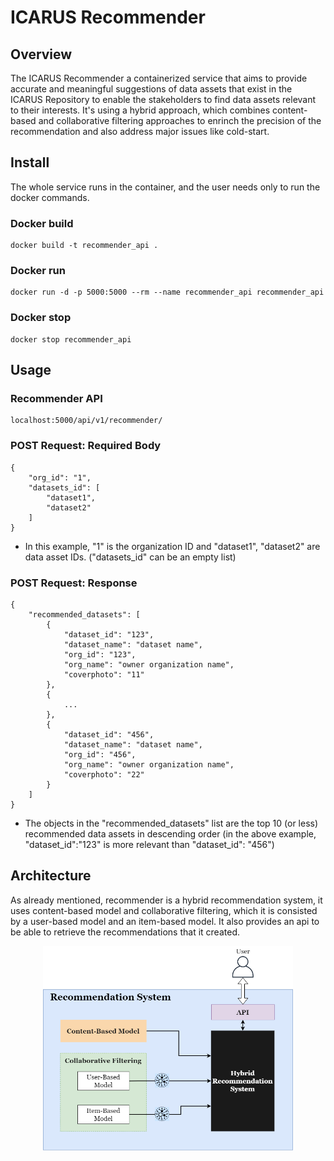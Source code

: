 # ICARUS Recommender
## Overview
The ICARUS Recommender a containerized service that aims to provide accurate and meaningful suggestions of data assets that exist in the ICARUS Repository to enable the stakeholders to find data assets relevant to their interests. It's using a hybrid approach, which combines content-based and collaborative filtering approaches to enrinch the precision of the recommendation and also address major issues like cold-start.

## Install
The whole service runs in the container, and the user needs only to run the docker commands.

### Docker build
```
docker build -t recommender_api .
```

### Docker run
```
docker run -d -p 5000:5000 --rm --name recommender_api recommender_api
```

### Docker stop
```
docker stop recommender_api
```


## Usage

### Recommender API
```
localhost:5000/api/v1/recommender/
```

### POST Request: Required Body
```
{
	"org_id": "1",
	"datasets_id": [
		"dataset1",
		"dataset2"
	]
}
```
* In this example, "1" is the organization ID and "dataset1", "dataset2" are data asset IDs. ("datasets_id" can be an empty list)

### POST Request: Response
```
{
	"recommended_datasets": [
		{
			"dataset_id": "123",
			"dataset_name": "dataset name",
			"org_id": "123",
			"org_name": "owner organization name",
			"coverphoto": "11"
		},
		{
			...
		},
		{
			"dataset_id": "456",
			"dataset_name": "dataset name",
			"org_id": "456",
			"org_name": "owner organization name",
			"coverphoto": "22"
		}
	]
}
```
* The objects in the "recommended_datasets" list are the top 10 (or less) recommended data assets in descending order (in the above example, "dataset_id":"123" is more relevant than "dataset_id": "456")

## Architecture
As already mentioned, recommender is a hybrid recommendation system, it uses content-based model and collaborative filtering, which it is consisted by a user-based model and an item-based model. It also provides an api to be able to retrieve the recommendations that it created.

<div align="center">
	<img style="max-width: 400px; height: auto" src="./recommender_architecture.png">
</div>
